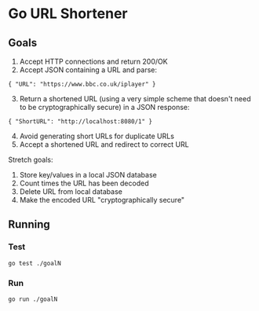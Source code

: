 # Go URL Shortener

## Goals
1. Accept HTTP connections and return 200/OK 
2. Accept JSON containing a URL and parse:
```
{ "URL": "https://www.bbc.co.uk/iplayer" }
```
3. Return a shortened URL (using a very simple scheme that doesn't need to be cryptographically secure) in a JSON response:
```
{ "ShortURL": "http://localhost:8080/1" }
```
4. Avoid generating short URLs for duplicate URLs
5. Accept a shortened URL and redirect to correct URL

Stretch goals:
1. Store key/values in a local JSON database
2. Count times the URL has been decoded
3. Delete URL from local database
4. Make the encoded URL "cryptographically secure"

## Running

### Test

```
go test ./goalN
```

### Run

```
go run ./goalN
```
